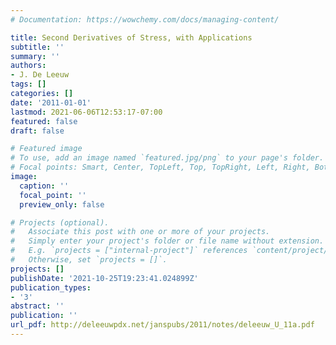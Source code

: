 ```yaml
---
# Documentation: https://wowchemy.com/docs/managing-content/

title: Second Derivatives of Stress, with Applications
subtitle: ''
summary: ''
authors:
- J. De Leeuw
tags: []
categories: []
date: '2011-01-01'
lastmod: 2021-06-06T12:53:17-07:00
featured: false
draft: false

# Featured image
# To use, add an image named `featured.jpg/png` to your page's folder.
# Focal points: Smart, Center, TopLeft, Top, TopRight, Left, Right, BottomLeft, Bottom, BottomRight.
image:
  caption: ''
  focal_point: ''
  preview_only: false

# Projects (optional).
#   Associate this post with one or more of your projects.
#   Simply enter your project's folder or file name without extension.
#   E.g. `projects = ["internal-project"]` references `content/project/deep-learning/index.md`.
#   Otherwise, set `projects = []`.
projects: []
publishDate: '2021-10-25T19:23:41.024899Z'
publication_types:
- '3'
abstract: ''
publication: ''
url_pdf: http://deleeuwpdx.net/janspubs/2011/notes/deleeuw_U_11a.pdf
---
```

